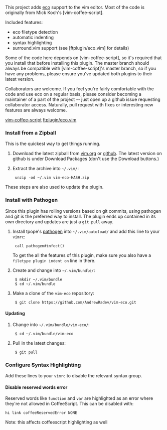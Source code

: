 This project adds [eco] support to the vim editor. Most of the code is
originally from Mick Koch's [vim-coffee-script].

Included features:
  - eco filetype detection
  - automatic indenting
  - syntax highlighting
  - surround.vim support (see [ftplugin/eco.vim] for details)

Some of the code here depends on [vim-coffee-script], so it's required that you
install that before installing this plugin. The master branch should always be
compatible with [vim-coffee-script]'s master branch, so if you have any
problems, please ensure you've updated both plugins to their latest version.

Collaborators are welcome. If you feel you're fairly comfortable with the code
and use eco on a regular basis, please consider becoming a maintainer of a part
of the project -- just open up a github issue requesting collaborator access.
Naturally, pull request with fixes or interesting new features are always
welcome.

[eco]: https://github.com/sstephenson/eco
[vim-coffee-script](https://github.com/kchmck/vim-coffee-script)
[ftplugin/eco.vim](https://github.com/AndrewRadev/vim-eco/blob/master/ftplugin/eco.vim)

### Install from a Zipball

This is the quickest way to get things running.

1. Download the latest zipball from [vim.org][zipball-vim] or
   [github][zipball-github]. The latest version on github is under Download
   Packages (don't use the Download buttons.)

2. Extract the archive into `~/.vim/`:

        unzip -od ~/.vim vim-eco-HASH.zip

These steps are also used to update the plugin.

[zipball-vim]: TODO
[zipball-github]: https://github.com/AndrewRadev/vim-eco/downloads

### Install with Pathogen

Since this plugin has rolling versions based on git commits, using pathogen and
git is the preferred way to install. The plugin ends up contained in its own
directory and updates are just a `git pull` away.

1. Install tpope's [pathogen] into `~/.vim/autoload/` and add this line to your
   `vimrc`:

        call pathogen#infect()

    To get the all the features of this plugin, make sure you also have a
    `filetype plugin indent on` line in there.

[pathogen]: http://www.vim.org/scripts/script.php?script_id=2332

2. Create and change into `~/.vim/bundle/`:

        $ mkdir ~/.vim/bundle
        $ cd ~/.vim/bundle

3. Make a clone of the `vim-eco` repository:

        $ git clone https://github.com/AndrewRadev/vim-eco.git

#### Updating

1. Change into `~/.vim/bundle/vim-eco/`:

        $ cd ~/.vim/bundle/vim-eco

2. Pull in the latest changes:

        $ git pull

### Configure Syntax Highlighting

Add these lines to your `vimrc` to disable the relevant syntax group.

#### Disable reserved words error

Reserved words like `function` and `var` are highlighted as an error where
they're not allowed in CoffeeScript. This can be disabled with:

``` vim
hi link coffeeReservedError NONE
```

Note: this affects coffeescript highlighting as well
